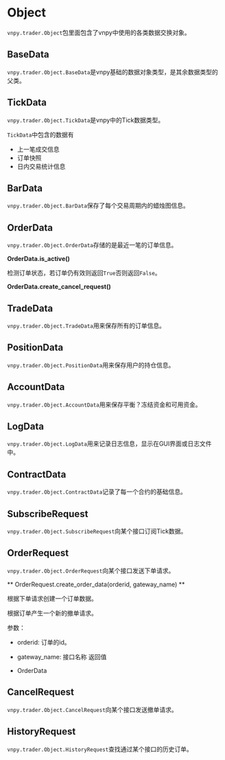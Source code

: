 # Object
`vnpy.trader.Object`包里面包含了vnpy中使用的各类数据交换对象。

## BaseData
`vnpy.trader.Object.BaseData`是vnpy基础的数据对象类型，是其余数据类型的父类。

## TickData
`vnpy.trader.Object.TickData`是vnpy中的Tick数据类型。

`TickData`中包含的数据有

- 上一笔成交信息
- 订单快照
- 日内交易统计信息

## BarData
`vnpy.trader.Object.BarData`保存了每个交易周期内的蜡烛图信息。

## OrderData
`vnpy.trader.Object.OrderData`存储的是最近一笔的订单信息。

**OrderData.is_active()**

检测订单状态，若订单仍有效则返回`True`否则返回`False`。

**OrderData.create_cancel_request()**

## TradeData
`vnpy.trader.Object.TradeData`用来保存所有的订单信息。

## PositionData
`vnpy.trader.Object.PositionData`用来保存用户的持仓信息。

## AccountData
`vnpy.trader.Object.AccountData`用来保存平衡？冻结资金和可用资金。

## LogData
`vnpy.trader.Object.LogData`用来记录日志信息，显示在GUI界面或日志文件中。

## ContractData
`vnpy.trader.Object.ContractData`记录了每一个合约的基础信息。

## SubscribeRequest
`vnpy.trader.Object.SubscribeRequest`向某个接口订阅Tick数据。

## OrderRequest
`vnpy.trader.Object.OrderRequest`向某个接口发送下单请求。

** OrderRequest.create_order_data(orderid, gateway_name) **

根据下单请求创建一个订单数据。

根据订单产生一个新的撤单请求。

参数：

- orderid: 订单的id。
- gateway_name: 接口名称
返回值

- OrderData

## CancelRequest
`vnpy.trader.Object.CancelRequest`向某个接口发送撤单请求。

## HistoryRequest
`vnpy.trader.Object.HistoryRequest`查找通过某个接口的历史订单。